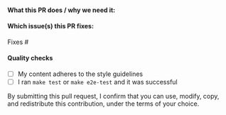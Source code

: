 #### What this PR does / why we need it:

#### Which issue(s) this PR fixes:

Fixes #

#### Quality checks

- [ ] My content adheres to the style guidelines
- [ ] I ran `make test` or `make e2e-test` and it was successful

By submitting this pull request, I confirm that you can use, modify, copy, and redistribute this contribution, under the terms of your choice.
